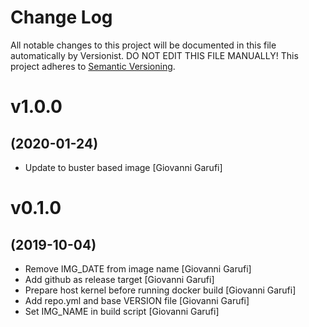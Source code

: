 # Change Log

All notable changes to this project will be documented in this file
automatically by Versionist. DO NOT EDIT THIS FILE MANUALLY!
This project adheres to [Semantic Versioning](http://semver.org/).

# v1.0.0
## (2020-01-24)

* Update to buster based image [Giovanni Garufi]

# v0.1.0
## (2019-10-04)

* Remove IMG_DATE from image name [Giovanni Garufi]
* Add github as release target [Giovanni Garufi]
* Prepare host kernel before running docker build [Giovanni Garufi]
* Add repo.yml and base VERSION file [Giovanni Garufi]
* Set IMG_NAME in build script [Giovanni Garufi]
